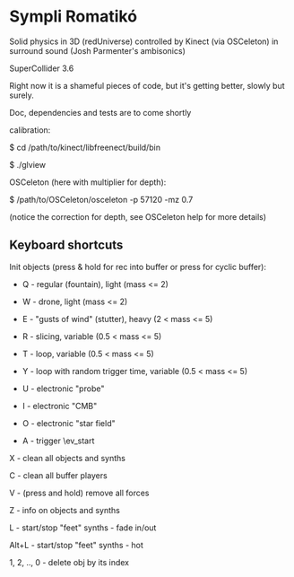 Sympli Romatikó
===============

Solid physics in 3D (redUniverse)
controlled by Kinect (via OSCeleton)
in surround sound (Josh Parmenter's ambisonics)


SuperCollider 3.6

Right now it is a shameful pieces of code, but it's getting better, slowly but
surely.

Doc, dependencies and tests are to come shortly

calibration:

$ cd /path/to/kinect/libfreenect/build/bin

$ ./glview

OSCeleton (here with multiplier for depth):

$ /path/to/OSCeleton/osceleton -p 57120 -mz 0.7

(notice the correction for depth, see OSCeleton help for more details)

## Keyboard shortcuts

Init objects (press & hold for rec into buffer or press for cyclic buffer):

* Q - regular (fountain), light (mass <= 2)

* W - drone, light (mass <= 2)

* E - "gusts of wind" (stutter), heavy (2 < mass <= 5)

* R - slicing, variable (0.5 < mass <= 5)

* T - loop, variable (0.5 < mass <= 5)

* Y - loop with random trigger time, variable (0.5 < mass <= 5)

* U - electronic "probe"

* I - electronic "CMB"

* O - electronic "star field"

* A - trigger \ev_start

X - clean all objects and synths

C - clean all buffer players

V - (press and hold) remove all forces

Z - info on objects and synths

L - start/stop "feet" synths - fade in/out

Alt+L - start/stop "feet" synths - hot

1, 2, .., 0 - delete obj by its index
